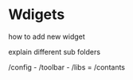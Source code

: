 # Wdigets

how to add new widget

explain different sub folders

/config - 
/toolbar - 
/libs =
/contants 
